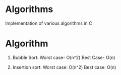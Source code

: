 # Algorithms
Implementation of various algorithms in C

# Algorithm
1. Bubble Sort: Worst case- O(n^2) Best Case- O(n)

2. Insertion sort: Worst case: O(n^2) Best case: O(n)
           
      

